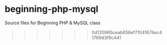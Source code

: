 
# beginning-php-mysql
Source files for Beginning PHP &amp; MySQL class
>>>>>>> 0d120965ceab656ef71041674ec41769d3f9c441
